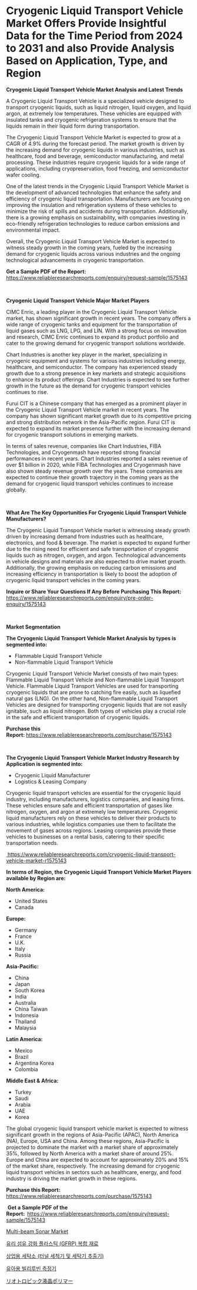 <p><h1>Cryogenic Liquid Transport Vehicle Market Offers Provide Insightful Data for the Time Period from 2024 to 2031 and also Provide Analysis Based on Application, Type, and Region</h1></p><p><strong>Cryogenic Liquid Transport Vehicle Market Analysis and Latest Trends</strong></p>
<p><p>A Cryogenic Liquid Transport Vehicle is a specialized vehicle designed to transport cryogenic liquids, such as liquid nitrogen, liquid oxygen, and liquid argon, at extremely low temperatures. These vehicles are equipped with insulated tanks and cryogenic refrigeration systems to ensure that the liquids remain in their liquid form during transportation.</p><p>The Cryogenic Liquid Transport Vehicle Market is expected to grow at a CAGR of 4.9% during the forecast period. The market growth is driven by the increasing demand for cryogenic liquids in various industries, such as healthcare, food and beverage, semiconductor manufacturing, and metal processing. These industries require cryogenic liquids for a wide range of applications, including cryopreservation, food freezing, and semiconductor wafer cooling.</p><p>One of the latest trends in the Cryogenic Liquid Transport Vehicle Market is the development of advanced technologies that enhance the safety and efficiency of cryogenic liquid transportation. Manufacturers are focusing on improving the insulation and refrigeration systems of these vehicles to minimize the risk of spills and accidents during transportation. Additionally, there is a growing emphasis on sustainability, with companies investing in eco-friendly refrigeration technologies to reduce carbon emissions and environmental impact.</p><p>Overall, the Cryogenic Liquid Transport Vehicle Market is expected to witness steady growth in the coming years, fueled by the increasing demand for cryogenic liquids across various industries and the ongoing technological advancements in cryogenic transportation.</p></p>
<p><strong>Get a Sample PDF of the Report:&nbsp;</strong> <a href="https://www.reliableresearchreports.com/enquiry/request-sample/1575143">https://www.reliableresearchreports.com/enquiry/request-sample/1575143</a></p>
<p>&nbsp;</p>
<p><strong>Cryogenic Liquid Transport Vehicle Major Market Players</strong></p>
<p><p>CIMC Enric, a leading player in the Cryogenic Liquid Transport Vehicle market, has shown significant growth in recent years. The company offers a wide range of cryogenic tanks and equipment for the transportation of liquid gases such as LNG, LPG, and LIN. With a strong focus on innovation and research, CIMC Enric continues to expand its product portfolio and cater to the growing demand for cryogenic transport solutions worldwide.</p><p>Chart Industries is another key player in the market, specializing in cryogenic equipment and systems for various industries including energy, healthcare, and semiconductor. The company has experienced steady growth due to a strong presence in key markets and strategic acquisitions to enhance its product offerings. Chart Industries is expected to see further growth in the future as the demand for cryogenic transport vehicles continues to rise.</p><p>Furui CIT is a Chinese company that has emerged as a prominent player in the Cryogenic Liquid Transport Vehicle market in recent years. The company has shown significant market growth due to its competitive pricing and strong distribution network in the Asia-Pacific region. Furui CIT is expected to expand its market presence further with the increasing demand for cryogenic transport solutions in emerging markets.</p><p>In terms of sales revenue, companies like Chart Industries, FIBA Technologies, and Cryogenmash have reported strong financial performances in recent years. Chart Industries reported a sales revenue of over $1 billion in 2020, while FIBA Technologies and Cryogenmash have also shown steady revenue growth over the years. These companies are expected to continue their growth trajectory in the coming years as the demand for cryogenic liquid transport vehicles continues to increase globally.</p></p>
<p>&nbsp;</p>
<p><strong>What Are The Key Opportunities For Cryogenic Liquid Transport Vehicle Manufacturers?</strong></p>
<p><p>The Cryogenic Liquid Transport Vehicle market is witnessing steady growth driven by increasing demand from industries such as healthcare, electronics, and food & beverage. The market is expected to expand further due to the rising need for efficient and safe transportation of cryogenic liquids such as nitrogen, oxygen, and argon. Technological advancements in vehicle designs and materials are also expected to drive market growth. Additionally, the growing emphasis on reducing carbon emissions and increasing efficiency in transportation is likely to boost the adoption of cryogenic liquid transport vehicles in the coming years.</p></p>
<p><strong>Inquire or Share Your Questions If Any Before Purchasing This Report:</strong> <a href="https://www.reliableresearchreports.com/enquiry/pre-order-enquiry/1575143">https://www.reliableresearchreports.com/enquiry/pre-order-enquiry/1575143</a></p>
<p>&nbsp;</p>
<p><strong>Market Segmentation</strong></p>
<p><strong>The Cryogenic Liquid Transport Vehicle Market Analysis by types is segmented into:</strong></p>
<p><ul><li>Flammable Liquid Transport Vehicle</li><li>Non-flammable Liquid Transport Vehicle</li></ul></p>
<p><p>Cryogenic Liquid Transport Vehicle Market consists of two main types: Flammable Liquid Transport Vehicle and Non-flammable Liquid Transport Vehicle. Flammable Liquid Transport Vehicles are used for transporting cryogenic liquids that are prone to catching fire easily, such as liquefied natural gas (LNG). On the other hand, Non-flammable Liquid Transport Vehicles are designed for transporting cryogenic liquids that are not easily ignitable, such as liquid nitrogen. Both types of vehicles play a crucial role in the safe and efficient transportation of cryogenic liquids.</p></p>
<p><strong>Purchase this Report:&nbsp;</strong><a href="https://www.reliableresearchreports.com/purchase/1575143">https://www.reliableresearchreports.com/purchase/1575143</a></p>
<p>&nbsp;</p>
<p><strong>The Cryogenic Liquid Transport Vehicle Market Industry Research by Application is segmented into:</strong></p>
<p><ul><li>Cryogenic Liquid Manufacturer</li><li>Logistics & Leasing Company</li></ul></p>
<p><p>Cryogenic liquid transport vehicles are essential for the cryogenic liquid industry, including manufacturers, logistics companies, and leasing firms. These vehicles ensure safe and efficient transportation of gases like nitrogen, oxygen, and argon at extremely low temperatures. Cryogenic liquid manufacturers rely on these vehicles to deliver their products to various industries, while logistics companies use them to facilitate the movement of gases across regions. Leasing companies provide these vehicles to businesses on a rental basis, catering to their specific transportation needs.</p></p>
<p><a href="https://www.reliableresearchreports.com/cryogenic-liquid-transport-vehicle-market-r1575143">&nbsp;https://www.reliableresearchreports.com/cryogenic-liquid-transport-vehicle-market-r1575143</a></p>
<p><strong>In terms of Region, the Cryogenic Liquid Transport Vehicle Market Players available by Region are:</strong></p>
<p>
    <p> <strong> North America: </strong>
        <ul>
            <li>United States</li>
            <li>Canada</li>
        </ul>
        </p> 
    <p> <strong> Europe: </strong>
        <ul>
            <li>Germany</li>
            <li>France</li>
            <li>U.K.</li>
            <li>Italy</li>
            <li>Russia</li>
        </ul>
        </p> 
    <p> <strong> Asia-Pacific: </strong>
        <ul>
            <li>China</li>
            <li>Japan</li>
            <li>South Korea</li>
            <li>India</li>
            <li>Australia</li>
            <li>China Taiwan</li>
            <li>Indonesia</li>
            <li>Thailand</li>
            <li>Malaysia</li>
        </ul>
        </p> 
    <p> <strong> Latin America: </strong>
        <ul>
            <li>Mexico</li>
            <li>Brazil</li>
            <li>Argentina Korea</li>
            <li>Colombia</li>
        </ul>
        </p> 
    <p> <strong> Middle East & Africa: </strong>
        <ul>
            <li>Turkey</li>
            <li>Saudi</li>
            <li>Arabia</li>
            <li>UAE</li>
            <li>Korea</li>
        </ul>
    </p>
    </p>
<p><p>The global cryogenic liquid transport vehicle market is expected to witness significant growth in the regions of Asia-Pacific (APAC), North America (NA), Europe, USA and China. Among these regions, Asia-Pacific is projected to dominate the market with a market share of approximately 35%, followed by North America with a market share of around 25%. Europe and China are expected to account for approximately 20% and 15% of the market share, respectively. The increasing demand for cryogenic liquid transport vehicles in sectors such as healthcare, energy, and food industry is driving the market growth in these regions.</p></p>
<p><strong>Purchase this Report: </strong><a href="https://www.reliableresearchreports.com/purchase/1575143">https://www.reliableresearchreports.com/purchase/1575143</a></p>
<p>&nbsp;<strong>Get a Sample PDF of the Report:&nbsp;&nbsp;</strong><a href="https://www.reliableresearchreports.com/enquiry/request-sample/1575143">https://www.reliableresearchreports.com/enquiry/request-sample/1575143</a></p>
<p><strong></strong></p>
<p><p><a href="https://github.com/angeliabkratze/Market-Research-Report-List-1/blob/main/multi-beam-sonar-market.md">Multi-beam Sonar Market</a></p><p><a href="https://medium.com/@rogerking2023/%EC%9C%A0%EB%A6%AC%EC%84%AC%EC%9C%A0-%EB%B3%B4%EA%B0%95-%ED%94%8C%EB%9D%BC%EC%8A%A4%ED%8B%B1-gfrp-%EB%B3%B5%ED%95%A9-%EC%9E%AC%EB%A3%8C-%EC%8B%9C%EC%9E%A5-%EC%A0%90%EC%9C%A0%EC%9C%A8-%EB%B3%80%ED%99%94-%EB%B0%8F-%EC%8B%9C%EC%9E%A5-%EC%84%B1%EC%9E%A5-%EC%B6%94%EC%84%B8-2024-2031-a047dc596449">유리 섬유 강화 플라스틱 (GFRP) 복합 재료</a></p><p><a href="https://medium.com/@philipwlf74/%EC%83%81%EC%97%85%EC%9A%A9-%EC%84%B8%ED%83%81%EA%B8%B0-%ED%84%B0%EB%84%90-%EC%84%B8%ED%83%81%EA%B8%B0-%EB%B0%8F-%EC%84%B8%ED%83%81%EA%B8%B0-%EC%B6%94%EC%B6%9C%EA%B8%B0-%EC%8B%9C%EC%9E%A5-%EA%B7%9C%EB%AA%A8-cagr-%ED%8A%B8%EB%A0%8C%EB%93%9C-2024-2030-dd9db9c95189">상업용 세탁소 (터널 세척기 및 세탁기 추출기)</a></p><p><a href="https://github.com/vs019sa3m8x/Market-Research-Report-List-2/blob/main/156575895968.md">유아용 빌리루빈 측정기</a></p><p><a href="https://github.com/BrittanyVon20231/Market-Research-Report-List-1/blob/main/6117218102447.md">リオトロピック液晶ポリマー</a></p></p>